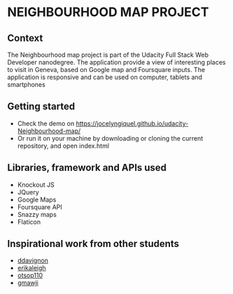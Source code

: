 # NEIGHBOURHOOD MAP PROJECT
## Context
The Neighbourhood map project is part of the Udacity Full Stack Web Developer nanodegree.
The application provide a view of interesting places to visit in Geneva, based on Google map and Foursquare inputs. The application is responsive and can be used on computer, tablets and smartphones

## Getting started
- Check the demo on https://jocelyngiquel.github.io/udacity-Neighbourhood-map/
- Or run it on your machine by downloading or cloning the current repository, and open index.html
 
## Libraries, framework and APIs used
- Knockout JS
- JQuery
- Google Maps
- Foursquare API
- Snazzy maps
- Flaticon

## Inspirational work from other students
- [ddavignon](https://github.com/ddavignon)
- [erikaleigh](https://github.com/erikaleigh)
- [otsop110](https://github.com/otsop110)
- [gmawji](https://github.com/gmawji)